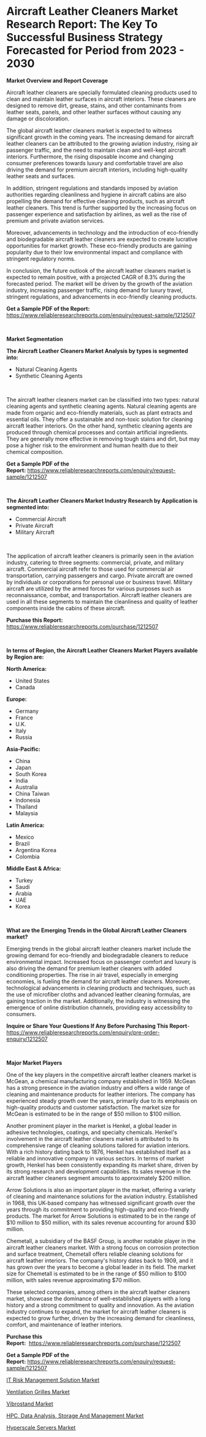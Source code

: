 <p><h1>Aircraft Leather Cleaners Market Research Report: The Key To Successful Business Strategy Forecasted for Period from 2023 - 2030</h1></p><p><strong>Market Overview and Report Coverage</strong></p>
<p><p>Aircraft leather cleaners are specially formulated cleaning products used to clean and maintain leather surfaces in aircraft interiors. These cleaners are designed to remove dirt, grease, stains, and other contaminants from leather seats, panels, and other leather surfaces without causing any damage or discoloration.</p><p>The global aircraft leather cleaners market is expected to witness significant growth in the coming years. The increasing demand for aircraft leather cleaners can be attributed to the growing aviation industry, rising air passenger traffic, and the need to maintain clean and well-kept aircraft interiors. Furthermore, the rising disposable income and changing consumer preferences towards luxury and comfortable travel are also driving the demand for premium aircraft interiors, including high-quality leather seats and surfaces.</p><p>In addition, stringent regulations and standards imposed by aviation authorities regarding cleanliness and hygiene in aircraft cabins are also propelling the demand for effective cleaning products, such as aircraft leather cleaners. This trend is further supported by the increasing focus on passenger experience and satisfaction by airlines, as well as the rise of premium and private aviation services.</p><p>Moreover, advancements in technology and the introduction of eco-friendly and biodegradable aircraft leather cleaners are expected to create lucrative opportunities for market growth. These eco-friendly products are gaining popularity due to their low environmental impact and compliance with stringent regulatory norms.</p><p>In conclusion, the future outlook of the aircraft leather cleaners market is expected to remain positive, with a projected CAGR of 8.3% during the forecasted period. The market will be driven by the growth of the aviation industry, increasing passenger traffic, rising demand for luxury travel, stringent regulations, and advancements in eco-friendly cleaning products.</p></p>
<p><strong>Get a Sample PDF of the Report:</strong> <a href="https://www.reliableresearchreports.com/enquiry/request-sample/1212507">https://www.reliableresearchreports.com/enquiry/request-sample/1212507</a></p>
<p>&nbsp;</p>
<p><strong>Market Segmentation</strong></p>
<p><strong>The Aircraft Leather Cleaners Market Analysis by types is segmented into:</strong></p>
<p><ul><li>Natural Cleaning Agents</li><li>Synthetic Cleaning Agents</li></ul></p>
<p>&nbsp;</p>
<p><p>The aircraft leather cleaners market can be classified into two types: natural cleaning agents and synthetic cleaning agents. Natural cleaning agents are made from organic and eco-friendly materials, such as plant extracts and essential oils. They offer a sustainable and non-toxic solution for cleaning aircraft leather interiors. On the other hand, synthetic cleaning agents are produced through chemical processes and contain artificial ingredients. They are generally more effective in removing tough stains and dirt, but may pose a higher risk to the environment and human health due to their chemical composition.</p></p>
<p><strong>Get a Sample PDF of the Report:</strong>&nbsp;<a href="https://www.reliableresearchreports.com/enquiry/request-sample/1212507">https://www.reliableresearchreports.com/enquiry/request-sample/1212507</a></p>
<p>&nbsp;</p>
<p><strong>The Aircraft Leather Cleaners Market Industry Research by Application is segmented into:</strong></p>
<p><ul><li>Commercial Aircraft</li><li>Private Aircraft</li><li>Military Aircraft</li></ul></p>
<p>&nbsp;</p>
<p><p>The application of aircraft leather cleaners is primarily seen in the aviation industry, catering to three segments: commercial, private, and military aircraft. Commercial aircraft refer to those used for commercial air transportation, carrying passengers and cargo. Private aircraft are owned by individuals or corporations for personal use or business travel. Military aircraft are utilized by the armed forces for various purposes such as reconnaissance, combat, and transportation. Aircraft leather cleaners are used in all these segments to maintain the cleanliness and quality of leather components inside the cabins of these aircraft.</p></p>
<p><strong>Purchase this Report:</strong>&nbsp; <a href="https://www.reliableresearchreports.com/purchase/1212507">https://www.reliableresearchreports.com/purchase/1212507</a></p>
<p>&nbsp;</p>
<p><strong>In terms of Region, the Aircraft Leather Cleaners Market Players available by Region are:</strong></p>
<p>
    <p> <strong> North America: </strong>
        <ul>
            <li>United States</li>
            <li>Canada</li>
        </ul>
        </p> 
    <p> <strong> Europe: </strong>
        <ul>
            <li>Germany</li>
            <li>France</li>
            <li>U.K.</li>
            <li>Italy</li>
            <li>Russia</li>
        </ul>
        </p> 
    <p> <strong> Asia-Pacific: </strong>
        <ul>
            <li>China</li>
            <li>Japan</li>
            <li>South Korea</li>
            <li>India</li>
            <li>Australia</li>
            <li>China Taiwan</li>
            <li>Indonesia</li>
            <li>Thailand</li>
            <li>Malaysia</li>
        </ul>
        </p> 
    <p> <strong> Latin America: </strong>
        <ul>
            <li>Mexico</li>
            <li>Brazil</li>
            <li>Argentina Korea</li>
            <li>Colombia</li>
        </ul>
        </p> 
    <p> <strong> Middle East & Africa: </strong>
        <ul>
            <li>Turkey</li>
            <li>Saudi</li>
            <li>Arabia</li>
            <li>UAE</li>
            <li>Korea</li>
        </ul>
    </p>
    </p>
<p>&nbsp;</p>
<p><strong>What are the Emerging Trends in the Global Aircraft Leather Cleaners market?</strong></p>
<p><p>Emerging trends in the global aircraft leather cleaners market include the growing demand for eco-friendly and biodegradable cleaners to reduce environmental impact. Increased focus on passenger comfort and luxury is also driving the demand for premium leather cleaners with added conditioning properties. The rise in air travel, especially in emerging economies, is fueling the demand for aircraft leather cleaners. Moreover, technological advancements in cleaning products and techniques, such as the use of microfiber cloths and advanced leather cleaning formulas, are gaining traction in the market. Additionally, the industry is witnessing the emergence of online distribution channels, providing easy accessibility to consumers.</p></p>
<p><strong>Inquire or Share Your Questions If Any Before Purchasing This Report</strong>- <a href="https://www.reliableresearchreports.com/enquiry/pre-order-enquiry/1212507">https://www.reliableresearchreports.com/enquiry/pre-order-enquiry/1212507</a></p>
<p>&nbsp;</p>
<p><strong>Major Market Players</strong></p>
<p><p>One of the key players in the competitive aircraft leather cleaners market is McGean, a chemical manufacturing company established in 1959. McGean has a strong presence in the aviation industry and offers a wide range of cleaning and maintenance products for leather interiors. The company has experienced steady growth over the years, primarily due to its emphasis on high-quality products and customer satisfaction. The market size for McGean is estimated to be in the range of $50 million to $100 million.</p><p>Another prominent player in the market is Henkel, a global leader in adhesive technologies, coatings, and specialty chemicals. Henkel's involvement in the aircraft leather cleaners market is attributed to its comprehensive range of cleaning solutions tailored for aviation interiors. With a rich history dating back to 1876, Henkel has established itself as a reliable and innovative company in various sectors. In terms of market growth, Henkel has been consistently expanding its market share, driven by its strong research and development capabilities. Its sales revenue in the aircraft leather cleaners segment amounts to approximately $200 million.</p><p>Arrow Solutions is also an important player in the market, offering a variety of cleaning and maintenance solutions for the aviation industry. Established in 1968, this UK-based company has witnessed significant growth over the years through its commitment to providing high-quality and eco-friendly products. The market for Arrow Solutions is estimated to be in the range of $10 million to $50 million, with its sales revenue accounting for around $30 million.</p><p>Chemetall, a subsidiary of the BASF Group, is another notable player in the aircraft leather cleaners market. With a strong focus on corrosion protection and surface treatment, Chemetall offers reliable cleaning solutions for aircraft leather interiors. The company's history dates back to 1909, and it has grown over the years to become a global leader in its field. The market size for Chemetall is estimated to be in the range of $50 million to $100 million, with sales revenue approximating $70 million.</p><p>These selected companies, among others in the aircraft leather cleaners market, showcase the dominance of well-established players with a long history and a strong commitment to quality and innovation. As the aviation industry continues to expand, the market for aircraft leather cleaners is expected to grow further, driven by the increasing demand for cleanliness, comfort, and maintenance of leather interiors.</p></p>
<p><strong>Purchase this Report:</strong>&nbsp;&nbsp;<a href="https://www.reliableresearchreports.com/purchase/1212507">https://www.reliableresearchreports.com/purchase/1212507</a></p>
<p></p>
<p><strong>Get a Sample PDF of the Report:</strong>&nbsp;<a href="https://www.reliableresearchreports.com/enquiry/request-sample/1212507">https://www.reliableresearchreports.com/enquiry/request-sample/1212507</a></p>
<p><p><a href="https://www.linkedin.com/pulse/risk-management-solution-market-size-2023-2030/">IT Risk Management Solution Market</a></p><p><a href="https://medium.com/@earn.only.flood/ventilation-grilles-market-size-growth-forecast-2023-2030-56291f49d6e7">Ventilation Grilles Market</a></p><p><a href="https://medium.com/@melt.scale.beast/vibrostand-market-size-growth-forecast-2023-2030-0615e1f419a9">Vibrostand Market</a></p><p><a href="https://www.linkedin.com/pulse/hpc-data-analysis-storage-management-market/">HPC, Data Analysis, Storage And Management Market</a></p><p><a href="https://www.linkedin.com/pulse/hyperscale-servers-market-insights-players-forecast/">Hyperscale Servers Market</a></p></p>